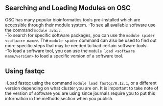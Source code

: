 ## Searching and Loading Modules on OSC

OSC has many popular bioinformatics tools pre-installed which are accessible through their module system.
-To see all available software use the command `module avail`.  
-To search for specific software packages, you can use the `module spider <software name>`. The `module spider` command can also be used to find out more specific steps that may be needed to load certain software tools.  
-To load a software tool, you can use the `module load <software name/version>` to load a specific version of a software tool.

## Using fastqc

-Load fastqc using the command `module load fastqc/0.12.1`, or a different version depending on what cluster you are on. It is important to take note of the version of software you are using since journals require you to put this information in the methods section when you publish.
